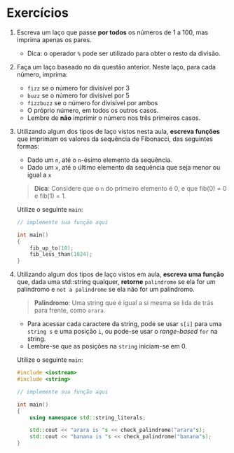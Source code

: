 Exercícios
==========


1. Escreva um laço que passe **por todos** os números de 1 a 100,
   mas imprima apenas os pares.
    - Dica: o operador `%` pode ser utilizado para obter o resto da divisão.

2. Faça um laço baseado no da questão anterior. Neste laço, para cada número,
   imprima:
    * `fizz` se o número for divisível por 3
    * `buzz` se o número for divisível por 5
    * `fizzbuzz` se o número for divisível por ambos
    * O próprio número, em todos os outros casos.
    * Lembre de **não** imprimir o número nos três primeiros casos.

3. Utilizando algum dos tipos de laço vistos nesta aula, **escreva funções** que
   imprimam os valores da sequência de Fibonacci, das seguintes formas:
    * Dado um `n`, até o `n`-ésimo elemento da sequência.
    * Dado um `x`, até o último elemento da sequência que seja menor ou igual
      a `x`

    > **Dica**: Considere que o `n` do primeiro elemento é 0, e que fib(0) = 0
      e fib(1) = 1.

    Utilize o seguinte `main`:

    ```cpp
    // implemente sua função aqui

    int main()
    {
        fib_up_to(10);
        fib_less_than(1024);
    }
    ```

4. Utilizando algum dos tipos de laço vistos em aula, **escreva uma função**
   que, dada uma std::string qualquer, **retorne** `palindrome` se ela for
   um palíndromo e `not a palindrome` se ela não for um palíndromo.

    > **Palíndromo**: Uma string que é igual a si mesma se lida de trás para
      frente, como `arara`.

    * Para acessar cada caractere da string, pode se usar `s[i]` para uma
      `string s` e uma posição `i`, ou pode-se usar o _range-based_ `for` na
      string.
    * Lembre-se que as posições na `string` iniciam-se em 0.

    Utilize o seguinte `main`:

    ```cpp
    #include <iostream>
    #include <string>

    // implemente sua função aqui

    int main()
    {
        using namespace std::string_literals;

        std::cout << "arara is "s << check_palindrome("arara"s);
        std::cout << "banana is "s << check_palindrome("banana"s);
    }
    ```
